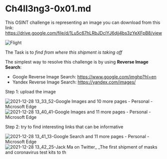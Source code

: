 # Ch4ll3ng3-0x01.md

This OSINT challenge is representing an image you can download from this link: https://drive.google.com/file/d/1Lu5c67hLRbJDclYJ6djj4bs3zYeXFpB8/view

![Flight](https://user-images.githubusercontent.com/79013612/147567070-3dfd4d56-4b60-4d0a-803b-8259e4400867.jpg)


The Task is to *find from where this shipment is taking off*


The simplest way to resolve this challenge is by using **Reverse Image Search**:
  - Google Reverse Image Search: https://www.google.com/imghp?hl=en
  - Yandex Reverse Image Search: https://yandex.com/images/

Step 1: upload the image

![2021-12-28 13_33_52-Google Images and 10 more pages - Personal - Microsoft​ Edge](https://user-images.githubusercontent.com/79013612/147567451-5a04f47d-ca94-4a46-8b51-3dbca88cbe00.png)
![2021-12-28 13_40_41-Google Images and 11 more pages - Personal - Microsoft​ Edge](https://user-images.githubusercontent.com/79013612/147567449-b8dc710a-ca1d-4821-b0a7-307d0b8fd94b.png)

Step 2: try to find interesting links that can be informative

![2021-12-28 13_41_13-Google Search and 11 more pages - Personal - Microsoft​ Edge](https://user-images.githubusercontent.com/79013612/147567467-24be55fd-6f41-41ee-9083-c85585bec6f6.png)
![2021-12-28 13_42_25-Jack Ma on Twitter_ _The first shipment of masks and coronavirus test kits to th](https://user-images.githubusercontent.com/79013612/147567463-3f34b1fb-180f-4d53-8471-e6e7a7afb8f1.png)
